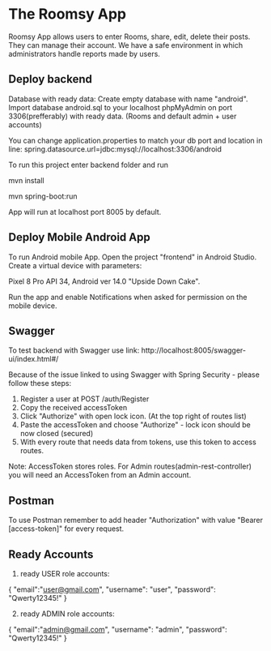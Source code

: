 
# The Roomsy App

Roomsy App allows users to enter Rooms, share, edit, delete their posts. They can manage their account. We have a safe environment in which administrators handle reports made by users.





## Deploy backend

Database with ready data:
Create empty database with name "android".
Import database android.sql to your localhost phpMyAdmin on port 3306(prefferably) with ready data. (Rooms and default admin + user accounts)

You can change application.properties to match your db port and location in line:
spring.datasource.url=jdbc:mysql://localhost:3306/android


To run this project enter backend folder and run

mvn install

mvn spring-boot:run

App will run at localhost port 8005 by default.
## Deploy Mobile Android App

To run Android mobile App. Open the project "frontend" in Android Studio.
Create a virtual device with parameters:

Pixel 8 Pro API 34, Android ver 14.0 "Upside Down Cake".

Run the app and enable Notifications when asked for permission on the mobile device.

## Swagger

To test backend with Swagger use link:
http://localhost:8005/swagger-ui/index.html#/

Because of the issue linked to using Swagger with Spring Security - please follow these steps:

1. Register a user at POST /auth/Register
2. Copy the received accessToken
3. Click "Authorize" with open lock icon. (At the top right of routes list)
4. Paste the accessToken and choose "Authorize" - lock icon should be now closed (secured)
5. With every route that needs data from tokens, use this token to access routes.

Note: AccessToken stores roles. For Admin routes(admin-rest-controller) you will need an AccessToken from an Admin account.

## Postman

To use Postman remember to add header "Authorization" with value "Bearer [access-token]" for every request.

## Ready Accounts

1. ready USER role accounts:

{
    "email":"user@gmail.com",
"username": "user",
   "password": "Qwerty12345!"
}

2. ready ADMIN role accounts:

{
    "email":"admin@gmail.com",
"username": "admin",
   "password": "Qwerty12345!"
}
